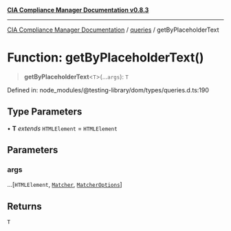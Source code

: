 [**CIA Compliance Manager Documentation v0.8.3**](../../../README.md)

***

[CIA Compliance Manager Documentation](../../../globals.md) / [queries](../README.md) / getByPlaceholderText

# Function: getByPlaceholderText()

> **getByPlaceholderText**\<`T`\>(...`args`): `T`

Defined in: node\_modules/@testing-library/dom/types/queries.d.ts:190

## Type Parameters

• **T** *extends* `HTMLElement` = `HTMLElement`

## Parameters

### args

...\[`HTMLElement`, [`Matcher`](../../../type-aliases/Matcher.md), [`MatcherOptions`](../../../interfaces/MatcherOptions.md)\]

## Returns

`T`
